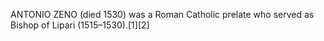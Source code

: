 ANTONIO ZENO (died 1530) was a Roman Catholic prelate who served as Bishop of Lipari (1515–1530).[1][2]

